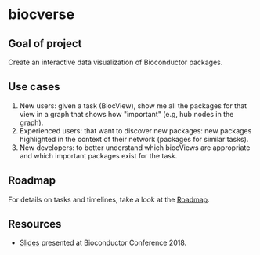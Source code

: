 # biocverse

## Goal of project 

Create an interactive data visualization of Bioconductor packages. 

## Use cases

1. New users: given a task (BiocView), show me all the packages for that view in a graph that shows how "important" (e.g, hub nodes in the graph).
2. Experienced users: that want to discover new packages: new packages highlighted in the context of their network (packages for similar tasks).
3. New developers: to better understand which biocViews are appropriate and which important packages exist for the task.

## Roadmap

For details on tasks and timelines, take a look at the [Roadmap](ROADMAP.md).

## Resources 

* [Slides](https://docs.google.com/presentation/d/1_SkOfeLT7j7wdQCwxfwmuChjuB7wtW-2evrbYKMWnIg/edit#slide=id.p) presented at Bioconductor Conference 2018. 